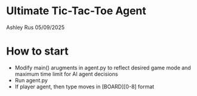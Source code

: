 # Ultimate Tic-Tac-Toe Agent
Ashley Rus 05/09/2025
# How to start
* Modify main() arugments in agent.py to reflect desired game mode and maximum time limit for AI agent decisions
* Run agent.py
* If player agent, then type moves in [BOARD][0-8] format